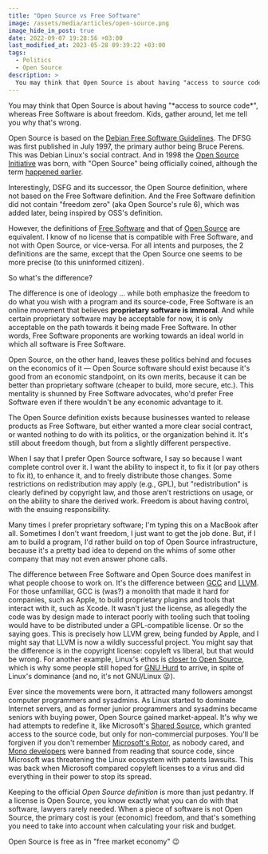 ```yaml
---
title: "Open Source vs Free Software"
image: /assets/media/articles/open-source.png
image_hide_in_post: true
date: 2022-09-07 19:28:56 +03:00
last_modified_at: 2023-05-28 09:39:22 +03:00
tags:
  - Politics
  - Open Source
description: >
  You may think that Open Source is about having "access to source code", whereas Free Software is about freedom. Kids, gather around, let me tell you why that's wrong.
---
```


<p class="intro" markdown=1>
You may think that Open Source is about having "*access to source code*", whereas Free Software is about freedom. Kids, gather around, let me tell you why that's wrong.
</p>

Open Source is based on the [Debian Free Software Guidelines](https://en.wikipedia.org/wiki/Debian_Free_Software_Guidelines). The DFSG was first published in July 1997, the primary author being Bruce Perens. This was Debian Linux's social contract. And in 1998 the [Open Source Initiative](https://en.wikipedia.org/wiki/Open_Source_Initiative) was born, with "Open Source" being officially coined, although the term [happened earlier](https://en.wikipedia.org/wiki/The_Cathedral_and_the_Bazaar).

Interestingly, DSFG and its successor, the Open Source definition, where not based on the Free Software definition. And the Free Software definition did not contain "freedom zero" (aka Open Source's rule 6), which was added later, being inspired by OSS's definition.

However, the definitions of [Free Software](https://www.gnu.org/philosophy/free-sw.en.html) and that of [Open Source](https://opensource.org/osd) are equivalent. I know of no license that is compatible with Free Software, and not with Open Source, or vice-versa. For all intents and purposes, the 2 definitions are the same, except that the Open Source one seems to be more precise (to this uninformed citizen).

So what's the difference?

The difference is one of ideology ... while both emphasize the freedom to do what you wish with a program and its source-code, Free Software is an online movement that believes **proprietary software is immoral**. And while certain proprietary software may be acceptable for now, it is only acceptable on the path towards it being made Free Software. In other words, Free Software proponents are working towards an ideal world in which all software is Free Software.

Open Source, on the other hand, leaves these politics behind and focuses on the economics of it — Open Source software should exist because it's good from an economic standpoint, on its own merits, because it can be better than proprietary software (cheaper to build, more secure, etc.). This mentality is shunned by Free Software advocates, who'd prefer Free Software even if there wouldn't be any economic advantage to it.

The Open Source definition exists because businesses wanted to release products as Free Software, but either wanted a more clear social contract, or wanted nothing to do with its politics, or the organization behind it. It's still about freedom though, but from a slightly different perspective.

When I say that I prefer Open Source software, I say so because I want complete control over it. I want the ability to inspect it, to fix it (or pay others to fix it), to enhance it, and to freely distribute those changes. Some restrictions on redistribution may apply (e.g., GPL), but "redistribution" is clearly defined by copyright law, and those aren't restrictions on usage, or on the ability to share the derived work. Freedom is about having control, with the ensuing responsibility.

Many times I prefer proprietary software; I'm typing this on a MacBook after all. Sometimes I don't want freedom, I just want to get the job done. But, if I am to build a program, I'd rather build on top of Open Source infrastructure, because it's a pretty bad idea to depend on the whims of some other company that may not even answer phone calls.

The difference between Free Software and Open Source does manifest in what people choose to work on. It's the difference between [GCC](https://en.wikipedia.org/wiki/GNU_Compiler_Collection) and [LLVM](https://en.wikipedia.org/wiki/LLVM). For those unfamiliar, GCC is (was?) a monolith that made it hard for companies, such as Apple, to build proprietary plugins and tools that interact with it, such as Xcode. It wasn't just the license, as allegedly the code was by design made to interact poorly with tooling such that tooling would have to be distributed under a GPL-compatible license. Or so the saying goes. This is precisely how LLVM grew, being funded by Apple, and I might say that LLVM is now a wildly successful project. You might say that the difference is in the copyright license: copyleft vs liberal, but that would be wrong. For another example, Linux's ethos is [closer to Open Source](https://www.theregister.com/2006/03/10/torvalds_gpl_drm/), which is why some people still hoped for [GNU Hurd](https://en.wikipedia.org/wiki/GNU_Hurd) to arrive, in spite of Linux's dominance (and no, it's not GNU/Linux 😜).

Ever since the movements were born, it attracted many followers amongst computer programmers and sysadmins. As Linux started to dominate Internet servers, and as former junior programmers and sysadmins became seniors with buying power, Open Source gained market-appeal. It's why we had attempts to redefine it, like Microsoft's [Shared Source](https://en.wikipedia.org/wiki/Shared_Source_Initiative), which granted access to the source code, but only for non-commercial purposes. You'll be forgiven if you don't remember [Microsoft's Rotor](https://en.wikipedia.org/wiki/Shared_Source_Common_Language_Infrastructure), as nobody cared, and [Mono developers](https://en.wikipedia.org/wiki/Mono_(software)) were banned from reading that source code, since Microsoft was threatening the Linux ecosystem with patents lawsuits. This was back when Microsoft compared copyleft licenses to a virus and did everything in their power to stop its spread.

Keeping to the official *Open Source definition* is more than just pedantry. If a license is Open Source, you know exactly what you can do with that software, lawyers rarely needed. When a piece of software is not Open Source, the primary cost is your (economic) freedom, and that's something you need to take into account when calculating your risk and budget.

Open Source is free as in "free market economy" 😉
